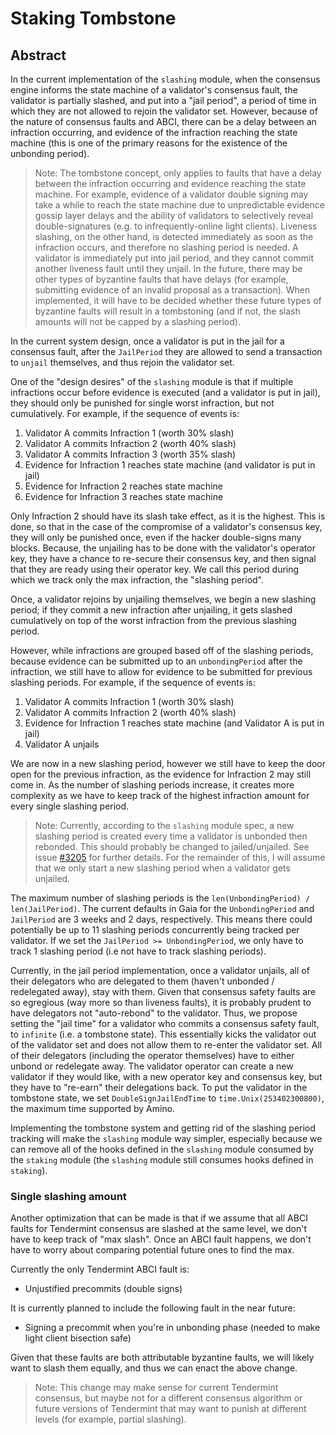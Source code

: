 # Staking Tombstone

## Abstract

In the current implementation of the `slashing` module, when the consensus engine
informs the state machine of a validator's consensus fault, the validator is
partially slashed, and put into a "jail period", a period of time in which they
are not allowed to rejoin the validator set. However, because of the nature of
consensus faults and ABCI, there can be a delay between an infraction occurring,
and evidence of the infraction reaching the state machine (this is one of the
primary reasons for the existence of the unbonding period).

> Note: The tombstone concept, only applies to faults that have a delay between
the infraction occurring and evidence reaching the state machine. For example,
evidence of a validator double signing may take a while to reach the state machine
due to unpredictable evidence gossip layer delays and the ability of validators to
selectively reveal double-signatures (e.g. to infrequently-online light clients).
Liveness slashing, on the other hand, is detected immediately as soon as the
infraction occurs, and therefore no slashing period is needed. A validator is
immediately put into jail period, and they cannot commit another liveness fault
until they unjail. In the future, there may be other types of byzantine faults
that have delays (for example, submitting evidence of an invalid proposal as a transaction).
When implemented, it will have to be decided whether these future types of
byzantine faults will result in a tombstoning (and if not, the slash amounts
will not be capped by a slashing period).

In the current system design, once a validator is put in the jail for a consensus
fault, after the `JailPeriod` they are allowed to send a transaction to `unjail`
themselves, and thus rejoin the validator set.

One of the "design desires" of the `slashing` module is that if multiple
infractions occur before evidence is executed (and a validator is put in jail),
they should only be punished for single worst infraction, but not cumulatively.
For example, if the sequence of events is:

1. Validator A commits Infraction 1 (worth 30% slash)
2. Validator A commits Infraction 2 (worth 40% slash)
3. Validator A commits Infraction 3 (worth 35% slash)
4. Evidence for Infraction 1 reaches state machine (and validator is put in jail)
5. Evidence for Infraction 2 reaches state machine
6. Evidence for Infraction 3 reaches state machine

Only Infraction 2 should have its slash take effect, as it is the highest. This
is done, so that in the case of the compromise of a validator's consensus key,
they will only be punished once, even if the hacker double-signs many blocks.
Because, the unjailing has to be done with the validator's operator key, they
have a chance to re-secure their consensus key, and then signal that they are
ready using their operator key. We call this period during which we track only
the max infraction, the "slashing period".

Once, a validator rejoins by unjailing themselves, we begin a new slashing period;
if they commit a new infraction after unjailing, it gets slashed cumulatively on
top of the worst infraction from the previous slashing period.

However, while infractions are grouped based off of the slashing periods, because
evidence can be submitted up to an `unbondingPeriod` after the infraction, we
still have to allow for evidence to be submitted for previous slashing periods.
For example, if the sequence of events is:

1. Validator A commits Infraction 1 (worth 30% slash)
2. Validator A commits Infraction 2 (worth 40% slash)
3. Evidence for Infraction 1 reaches state machine (and Validator A is put in jail)
4. Validator A unjails

We are now in a new slashing period, however we still have to keep the door open
for the previous infraction, as the evidence for Infraction 2 may still come in.
As the number of slashing periods increase, it creates more complexity as we have
to keep track of the highest infraction amount for every single slashing period.

> Note: Currently, according to the `slashing` module spec, a new slashing period
is created every time a validator is unbonded then rebonded. This should probably
be changed to jailed/unjailed. See issue [#3205](https://github.com/hbtc-chain/bhchain/issues/3205)
for further details. For the remainder of this, I will assume that we only start
a new slashing period when a validator gets unjailed.

The maximum number of slashing periods is the `len(UnbondingPeriod) / len(JailPeriod)`.
The current defaults in Gaia for the `UnbondingPeriod` and `JailPeriod` are 3 weeks
and 2 days, respectively. This means there could potentially be up to 11 slashing
periods concurrently being tracked per validator. If we set the `JailPeriod >= UnbondingPeriod`,
we only have to track 1 slashing period (i.e not have to track slashing periods).

Currently, in the jail period implementation, once a validator unjails, all of
their delegators who are delegated to them (haven't unbonded / redelegated away),
stay with them.  Given that consensus safety faults are so egregious
(way more so than liveness faults), it is probably prudent to have delegators not
"auto-rebond" to the validator. Thus, we propose setting the "jail time" for a
validator who commits a consensus safety fault, to `infinite` (i.e. a tombstone state).
This essentially kicks the validator out of the validator set and does not allow
them to re-enter the validator set. All of their delegators (including the operator themselves)
have to either unbond or redelegate away. The validator operator can create a new
validator if they would like, with a new operator key and consensus key, but they
have to "re-earn" their delegations back.  To put the validator in the tombstone
state, we set `DoubleSignJailEndTime` to `time.Unix(253402300800)`, the maximum
time supported by Amino.

Implementing the tombstone system and getting rid of the slashing period tracking
will make the `slashing` module way simpler, especially because we can remove all
of the hooks defined in the `slashing` module consumed by the `staking` module
(the `slashing` module still consumes hooks defined in `staking`).

### Single slashing amount

Another optimization that can be made is that if we assume that all ABCI faults
for Tendermint consensus are slashed at the same level, we don't have to keep
track of "max slash".  Once an ABCI fault happens, we don't have to worry about
comparing potential future ones to find the max.

Currently the only Tendermint ABCI fault is:

- Unjustified precommits (double signs)

It is currently planned to include the following fault in the near future:

- Signing a precommit when you're in unbonding phase (needed to make light client bisection safe)

Given that these faults are both attributable byzantine faults, we will likely
want to slash them equally, and thus we can enact the above change.

> Note: This change may make sense for current Tendermint consensus, but maybe
not for a different consensus algorithm or future versions of Tendermint that
may want to punish at different levels (for example, partial slashing).
